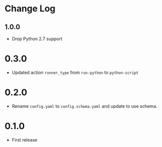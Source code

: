 # Change Log

## 1.0.0

* Drop Python 2.7 support

# 0.3.0

- Updated action `runner_type` from `run-python` to `python-script`

# 0.2.0

- Rename `config.yaml` to `config.schema.yaml` and update to use schema.

# 0.1.0

- First release 
